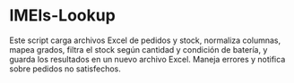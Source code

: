 # IMEIs-Lookup
Este script carga archivos Excel de pedidos y stock, normaliza columnas, mapea grados, filtra el stock según cantidad y condición de batería, y guarda los resultados en un nuevo archivo Excel. Maneja errores y notifica sobre pedidos no satisfechos.
